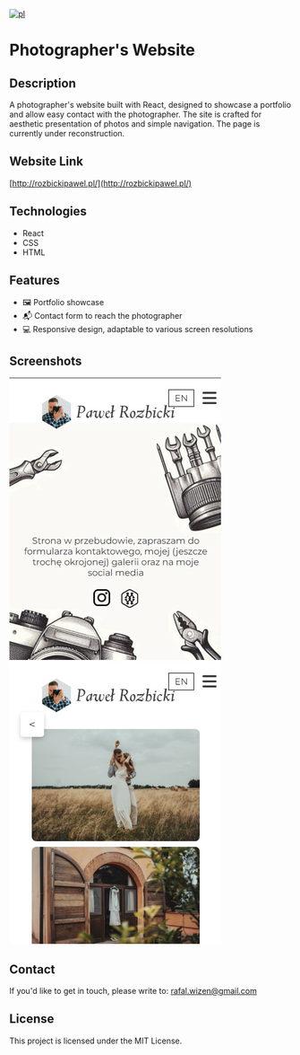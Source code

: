 [![pl](https://img.shields.io/badge/lang-pl-blue.svg)](https://github.com/rafalwizen/photographer-website/blob/master/README.pl.md)
# Photographer's Website

## Description
A photographer's website built with React, designed to showcase a portfolio and allow easy contact with the photographer. The site is crafted for aesthetic presentation of photos and simple navigation. The page is currently under reconstruction.

## Website Link
[http://rozbickipawel.pl/](http://rozbickipawel.pl/)

## Technologies
- React
- CSS
- HTML

## Features
- 🖼️ Portfolio showcase
- 📬 Contact form to reach the photographer
- 💻 Responsive design, adaptable to various screen resolutions

## Screenshots
![Screen 1](screenshots/screenshot_1.jpg)
![Screen 2](screenshots/screenshot_2.jpg)

## Contact
If you'd like to get in touch, please write to: [rafal.wizen@gmail.com](mailto:rafal.wizen@gmail.com)

## License
This project is licensed under the MIT License.
